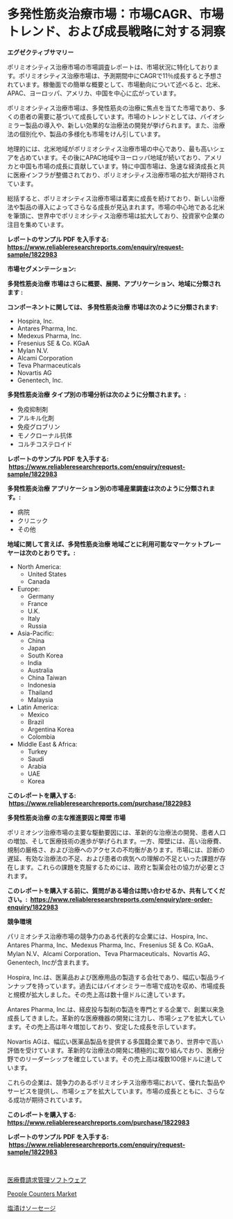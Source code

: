 <p><h1>多発性筋炎治療市場：市場CAGR、市場トレンド、および成長戦略に対する洞察</h1></p><p><strong>エグゼクティブサマリー</strong></p>
<p><p>ポリミオシティス治療市場の市場調査レポートは、市場状況に特化しております。ポリミオシティス治療市場は、予測期間中にCAGRで11％成長すると予想されています。稼働面での簡単な概要として、市場動向について述べると、北米、APAC、ヨーロッパ、アメリカ、中国を中心に広がっています。</p><p>ポリミオシティス治療市場は、多発性筋炎の治療に焦点を当てた市場であり、多くの患者の需要に基づいて成長しています。市場のトレンドとしては、バイオシミラー製品の導入や、新しい効果的な治療法の開発が挙げられます。また、治療法の個別化や、製品の多様化も市場をけん引しています。</p><p>地理的には、北米地域がポリミオシティス治療市場の中心であり、最も高いシェアを占めています。その後にAPAC地域やヨーロッパ地域が続いており、アメリカと中国も市場の成長に貢献しています。特に中国市場は、急速な経済成長と共に医療インフラが整備されており、ポリミオシティス治療市場の拡大が期待されています。</p><p>総括すると、ポリミオシティス治療市場は着実に成長を続けており、新しい治療法や製品の導入によってさらなる成長が見込まれます。市場の中心地である北米を筆頭に、世界中でポリミオシティス治療市場は拡大しており、投資家や企業の注目を集めています。</p></p>
<p><strong>レポートのサンプル PDF を入手する: <a href="https://www.reliableresearchreports.com/enquiry/request-sample/1822983">https://www.reliableresearchreports.com/enquiry/request-sample/1822983</a></strong></p>
<p><strong>市場セグメンテーション:</strong></p>
<p><strong> 多発性筋炎治療 市場はさらに概要、展開、アプリケーション、地域に分類されます :</strong></p>
<p><strong>コンポーネントに関しては、 多発性筋炎治療 市場は次のように分類されます: &nbsp;</strong></p>
<p><ul><li>Hospira, Inc.</li><li>Antares Pharma, Inc.</li><li>Medexus Pharma, Inc.</li><li>Fresenius SE & Co. KGaA</li><li>Mylan N.V.</li><li>Alcami Corporation</li><li>Teva Pharmaceuticals</li><li>Novartis AG</li><li>Genentech, Inc.</li></ul></p>
<p><strong> 多発性筋炎治療 タイプ別の市場分析は次のように分類されます。:</strong></p>
<p><ul><li>免疫抑制剤</li><li>アルキル化剤</li><li>免疫グロブリン</li><li>モノクローナル抗体</li><li>コルチコステロイド</li></ul></p>
<p><strong>レポートのサンプル PDF を入手する: &nbsp;<a href="https://www.reliableresearchreports.com/enquiry/request-sample/1822983">https://www.reliableresearchreports.com/enquiry/request-sample/1822983</a></strong></p>
<p><strong> 多発性筋炎治療 アプリケーション別の市場産業調査は次のように分類されます。:</strong></p>
<p><ul><li>病院</li><li>クリニック</li><li>その他</li></ul></p>
<p><strong>地域に関して言えば、多発性筋炎治療 地域ごとに利用可能なマーケットプレーヤーは次のとおりです。:</strong></p>
<p><ul>
    <li>
        North America:
        <ul>
            <li>United States</li>
            <li>Canada</li>
        </ul>
    </li>
    <li>
        Europe:
        <ul>
            <li>Germany</li>
            <li>France</li>
            <li>U.K.</li>
            <li>Italy</li>
            <li>Russia</li>
        </ul>
    </li>
    <li>
        Asia-Pacific:
        <ul>
            <li>China</li>
            <li>Japan</li>
            <li>South Korea</li>
            <li>India</li>
            <li>Australia</li>
            <li>China Taiwan</li>
            <li>Indonesia</li>
            <li>Thailand</li>
            <li>Malaysia</li>
        </ul>
    </li>
    <li>
        Latin America:
        <ul>
            <li>Mexico</li>
            <li>Brazil</li>
            <li>Argentina Korea</li>
            <li>Colombia</li>
        </ul>
    </li>
    <li>
        Middle East & Africa:
        <ul>
            <li>Turkey</li>
            <li>Saudi</li>
            <li>Arabia</li>
            <li>UAE</li>
            <li>Korea</li>
        </ul>
    </li>
    </ul></p>
<p><strong>このレポートを購入する: &nbsp;<a href="https://www.reliableresearchreports.com/purchase/1822983">https://www.reliableresearchreports.com/purchase/1822983</a></strong></p>
<p><strong>多発性筋炎治療 の主な推進要因と障壁 市場</strong></p>
<p><p>ポリミオシツ治療市場の主要な駆動要因には、革新的な治療法の開発、患者人口の増加、そして医療技術の進歩が挙げられます。一方、障壁には、高い治療費、規制の厳格さ、および治療へのアクセスの不均衡があります。市場には、診断の遅延、有効な治療法の不足、および患者の病気への理解の不足といった課題が存在します。これらの課題を克服するためには、政府と製薬会社の協力が必要とされます。</p></p>
<p><strong>このレポートを購入する前に、質問がある場合は問い合わせるか、共有してください。:&nbsp; <a href="https://www.reliableresearchreports.com/enquiry/pre-order-enquiry/1822983">https://www.reliableresearchreports.com/enquiry/pre-order-enquiry/1822983</a></strong></p>
<p><strong>競争環境</strong></p>
<p><p>パリミオシチス治療市場の競争力のある代表的な企業には、Hospira, Inc、Antares Pharma, Inc、Medexus Pharma, Inc、Fresenius SE & Co. KGaA、Mylan N.V、Alcami Corporation、Teva Pharmaceuticals、Novartis AG、Genentech, Incが含まれます。</p><p>Hospira, Inc.は、医薬品および医療用品の製造する会社であり、幅広い製品ラインナップを持っています。過去にはバイオシミラー市場で成功を収め、市場成長と規模が拡大しました。その売上高は数十億ドルに達しています。</p><p>Antares Pharma, Inc.は、経皮投与製剤の製造を専門とする企業で、創業以来急成長してきました。革新的な医療機器の開発に注力し、市場シェアを拡大しています。その売上高は年々増加しており、安定した成長を示しています。</p><p>Novartis AGは、幅広い医薬品製品を提供する多国籍企業であり、世界中で高い評価を受けています。革新的な治療法の開発に積極的に取り組んでおり、医療分野でのリーダーシップを確立しています。その売上高は複数100億ドルに達しています。</p><p>これらの企業は、競争力のあるポリミオシチス治療市場において、優れた製品やサービスを提供し、市場シェアを拡大しています。市場の成長とともに、さらなる成功が期待されています。</p></p>
<p><strong>このレポートを購入する: &nbsp; <a href="https://www.reliableresearchreports.com/purchase/1822983">https://www.reliableresearchreports.com/purchase/1822983</a></strong></p>
<p><strong>レポートのサンプル PDF を入手する: &nbsp;<a href="https://www.reliableresearchreports.com/enquiry/request-sample/1822983">https://www.reliableresearchreports.com/enquiry/request-sample/1822983</a></strong><strong></strong></p>
<p>&nbsp;</p>
<p><p><a href="https://medium.com/@kaiyohnson76845/%E3%83%98%E3%83%AB%E3%82%B9%E3%82%B1%E3%82%A2%E8%AB%8B%E6%B1%82%E7%AE%A1%E7%90%86%E3%82%BD%E3%83%95%E3%83%88%E3%82%A6%E3%82%A7%E3%82%A2%E5%B8%82%E5%A0%B4%E8%A6%8F%E6%A8%A1%E3%81%AF-%E3%82%B0%E3%83%AD%E3%83%BC%E3%83%90%E3%83%AB%E7%94%A3%E6%A5%AD%E3%81%AB%E3%81%8A%E3%81%91%E3%82%8B%E6%9C%80%E9%81%A9%E3%81%AA%E3%83%9E%E3%83%BC%E3%82%B1%E3%83%86%E3%82%A3%E3%83%B3%E3%82%B0%E3%83%81%E3%83%A3%E3%83%8D%E3%83%AB%E3%82%92%E7%A4%BA%E3%81%97%E3%81%A6%E3%81%84%E3%81%BE%E3%81%99-5a2f5642eed4">医療費請求管理ソフトウェア</a></p><p><a href="https://github.com/Angelnienowdseej3e45z3p8c/Market-Research-Report-List-1/blob/main/people-counters-market.md">People Counters Market</a></p><p><a href="https://medium.com/@jaremington56/%E5%8A%A0%E5%B7%A5%E3%82%BD%E3%83%BC%E3%82%BB%E3%83%BC%E3%82%B8%E5%B8%82%E5%A0%B4%E3%81%AE%E5%A0%B1%E5%91%8A%E6%9B%B8%E3%81%AB%E3%82%88%E3%82%8B%E3%81%A8-%E3%81%93%E3%81%AE%E5%B8%82%E5%A0%B4%E3%81%AE%E6%9C%80%E6%96%B0%E3%81%AE%E3%83%88%E3%83%AC%E3%83%B3%E3%83%89%E3%81%A8%E6%88%90%E9%95%B7%E6%A9%9F%E4%BC%9A%E3%81%8C%E6%98%8E%E3%82%89%E3%81%8B%E3%81%AB%E3%81%95%E3%82%8C%E3%81%A6%E3%81%84%E3%81%BE%E3%81%99-a88817a99aee">塩漬けソーセージ</a></p></p>